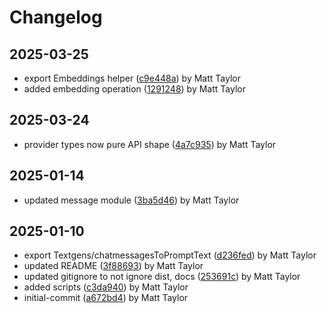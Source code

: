 # Changelog


## 2025-03-25
- export Embeddings helper ([c9e448a](https://github.com/mjt-services/textgen-common-2025/commit/c9e448acb370e7bbb98b817f886db68b88a9895b)) by Matt Taylor
- added embedding operation ([1291248](https://github.com/mjt-services/textgen-common-2025/commit/12912484405a522334d373cdfde0f0ad24fbc8cb)) by Matt Taylor

## 2025-03-24
- provider types now pure API shape ([4a7c935](https://github.com/mjt-services/textgen-common-2025/commit/4a7c9350a43901943f5073662f456822f3619ef5)) by Matt Taylor

## 2025-01-14
- updated message module ([3ba5d46](https://github.com/mjt-services/textgen-common-2025/commit/3ba5d468b095f6598b20fd342871b57f5527c0dc)) by Matt Taylor

## 2025-01-10
- export Textgens/chatmessagesToPromptText ([d236fed](https://github.com/mjt-services/textgen-common-2025/commit/d236fedfb299d6b32eee1463d39cf86eca08a2c7)) by Matt Taylor
- updated README ([3f88693](https://github.com/mjt-services/textgen-common-2025/commit/3f88693d6d23ceaa7f20f2340751ef8f8a2982c6)) by Matt Taylor
- updated gitignore to not ignore dist, docs ([253691c](https://github.com/mjt-services/textgen-common-2025/commit/253691c0bf05a275644e8332453f965341d83316)) by Matt Taylor
- added scripts ([c3da940](https://github.com/mjt-services/textgen-common-2025/commit/c3da9400adbc18b8f0461d276df9750435e89147)) by Matt Taylor
- initial-commit ([a672bd4](https://github.com/mjt-services/textgen-common-2025/commit/a672bd40eb8a28d5aea7f34fe737f8dc0265386c)) by Matt Taylor
